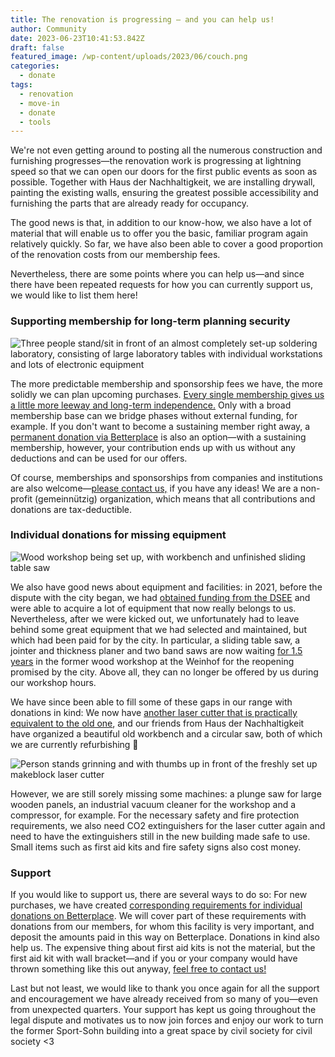 ```yaml
---
title: The renovation is progressing – and you can help us!
author: Community
date: 2023-06-23T10:41:53.842Z
draft: false
featured_image: /wp-content/uploads/2023/06/couch.png
categories:
  - donate
tags:
  - renovation
  - move-in
  - donate
  - tools
---
```

We're not even getting around to posting all the numerous construction and furnishing progresses—the renovation work is progressing at lightning speed so that we can open our doors for the first public events as soon as possible. Together with Haus der Nachhaltigkeit, we are installing drywall, painting the existing walls, ensuring the greatest possible accessibility and furnishing the parts that are already ready for occupancy.

The good news is that, in addition to our know-how, we also have a lot of material that will enable us to offer you the basic, familiar program again relatively quickly. So far, we have also been able to cover a good proportion of the renovation costs from our membership fees.

Nevertheless, there are some points where you can help us—and since there have been repeated requests for how you can currently support us, we would like to list them here!

### Supporting membership for long-term planning security

![Three people stand/sit in front of an almost completely set-up soldering laboratory, consisting of large laboratory tables with individual workstations and lots of electronic equipment](/wp-content/uploads/2023/06/lötlabor.png "Soldering laboratory in the new Hausi")

The more predictable membership and sponsorship fees we have, the more solidly we can plan upcoming purchases. [Every single membership gives us a little more leeway and long-term independence.](https://temporaerhaus.de/verein/#f%C3%B6rdermitgliedschaft) Only with a broad membership base can we bridge phases without external funding, for example. If you don't want to become a sustaining member right away, a [permanent donation via Betterplace](https://temporaerhaus.de/spenden/) is also an option—with a sustaining membership, however, your contribution ends up with us without any deductions and can be used for our offers.

Of course, memberships and sponsorships from companies and institutions are also welcome—[please contact us,](https://temporaerhaus.de/verein/#f%C3%B6rdermitgliedschaft) if you have any ideas! We are a non-profit (gemeinnützig) organization, which means that all contributions and donations are tax-deductible.

### Individual donations for missing equipment

![Wood workshop being set up, with workbench and unfinished sliding table saw](/wp-content/uploads/2023/06/holzwerkstatt.jpg "Construction in the new wood workshop")

We also have good news about equipment and facilities: in 2021, before the dispute with the city began, we had [obtained funding from the DSEE](https://temporaerhaus.de/f%C3%B6rderung-der-deutschen-stiftung-f%C3%BCr-engagement-und-ehrenamt-dsee/) and were able to acquire a lot of equipment that now really belongs to us. Nevertheless, after we were kicked out, we unfortunately had to leave behind some great equipment that we had selected and maintained, but which had been paid for by the city. In particular, a sliding table saw, a jointer and thickness planer and two band saws are now waiting [for 1.5 years](https://temporaerhaus.de/verschwoerhaus-darf-oeffnen-ohne-holzwerkstatt/) in the former wood workshop at the Weinhof for the reopening promised by the city. Above all, they can no longer be offered by us during our workshop hours.

We have since been able to fill some of these gaps in our range with donations in kind: We now have [another laser cutter that is practically equivalent to the old one](https://temporaerhaus.de/neues-jahr-neues-hausi/), and our friends from Haus der Nachhaltigkeit have organized a beautiful old workbench and a circular saw, both of which we are currently refurbishing 🫶

![Person stands grinning and with thumbs up in front of the freshly set up makeblock laser cutter](/wp-content/uploads/2023/06/lasercutter.png "New laser cutter")

However, we are still sorely missing some machines: a plunge saw for large wooden panels, an industrial vacuum cleaner for the workshop and a compressor, for example. For the necessary safety and fire protection requirements, we also need CO2 extinguishers for the laser cutter again and need to have the extinguishers still in the new building made safe to use. Small items such as first aid kits and fire safety signs also cost money.

### Support

If you would like to support us, there are several ways to do so: For new purchases, we have created [corresponding requirements for individual donations on Betterplace](https://www.betterplace.org/de/projects/85727-das-temporaerhaus-gestaltet-selbstbestimmte-stadtentwicklung-mit). We will cover part of these requirements with donations from our members, for whom this facility is very important, and deposit the amounts paid in this way on Betterplace.
Donations in kind also help us. The expensive thing about first aid kits is not the material, but the first aid kit with wall bracket—and if you or your company would have thrown something like this out anyway, [feel free to contact us!](https://temporaerhaus.de/kontakt/)

Last but not least, we would like to thank you once again for all the support and encouragement we have already received from so many of you—even from unexpected quarters. Your support has kept us going throughout the legal dispute and motivates us to now join forces and enjoy our work to turn the former Sport-Sohn building into a great space by civil society for civil society <3
